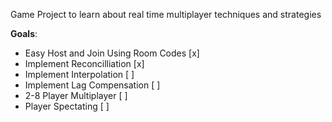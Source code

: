 Game Project to learn about real time multiplayer techniques and strategies

**Goals**:
- Easy Host and Join Using Room Codes [x]
- Implement Reconcilliation           [x]
- Implement Interpolation             [ ]
- Implement Lag Compensation          [ ]
- 2-8 Player Multiplayer              [ ]
- Player Spectating                   [ ]
